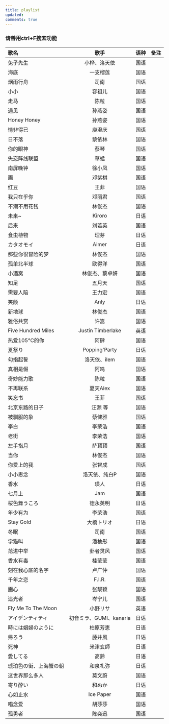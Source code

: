```yaml
---
title: playlist
updated:
comments: true
---
```


### 请善用ctrl+F搜索功能


| 歌名                   |          歌手           | 语种  | 备注 |
| :--------------------- | :---------------------: | :---: | :--- |
| 兔子先生               |      小桦、洛天依       | 国语  |      |
| 海底                   |        一支榴莲         | 国语  |      |
| 烟雨行舟               |          司南           | 国语  |      |
| 小小                   |         容祖儿          | 国语  |      |
| 走马                   |          陈粒           | 国语  |      |
| 遇见                   |         孙燕姿          | 国语  |      |
| Honey Honey            |         孙燕姿          | 国语  |      |
| 情非得已               |         庾澄庆          | 国语  |      |
| 日不落                 |         蔡依林          | 国语  |      |
| 你的眼神               |          蔡琴           | 国语  |      |
| 失恋阵线联盟           |          草蜢           | 国语  |      |
| 南屏晚钟               |         徐小凤          | 国语  |      |
| 画                     |         邓紫棋          | 国语  |      |
| 红豆                   |          王菲           | 国语  |      |
| 我只在乎你             |         邓丽君          | 国语  |      |
| 不潮不用花钱           |         林俊杰          | 国语  |      |
| 未来~                  |         Kiroro          | 日语  |      |
| 后来                   |         刘若英          | 国语  |      |
| 食虫植物               |          理芽           | 日语  |      |
| カタオモイ             |          Aimer          | 日语  |      |
| 那些你很冒险的梦       |         林俊杰          | 国语  |      |
| 孤单北半球             |         欧得洋          | 国语  |      |
| 小酒窝                 |     林俊杰、蔡卓妍      | 国语  |      |
| 知足                   |         五月天          | 国语  |      |
| 需要人陪               |         王力宏          | 国语  |      |
| 笑颜                   |          Anly           | 日语  |      |
| 新地球                 |         林俊杰          | 国语  |      |
| 雅俗共赏               |          许嵩           | 国语  |      |
| Five Hundred Miles     |    Justin Timberlake    | 英语  |      |
| 热爱105℃的你           |          阿肆           | 国语  |      |
| 夏祭り                 |      Popping'Party      | 日语  |      |
| 勾指起誓               |      洛天依、ilem       | 国语  |      |
| 真相是假               |          阿鸣           | 国语  |      |
| 奇妙能力歌             |          陈粒           | 国语  |      |
| 不再联系               |        夏天Alex         | 国语  |      |
| 笑忘书                 |          王菲           | 国语  |      |
| 北京东路的日子         |         汪源 等         | 国语  |      |
| 被驯服的象             |         蔡健雅          | 国语  |      |
| 李白                   |         李荣浩          | 国语  |      |
| 老街                   |         李荣浩          | 国语  |      |
| 左手指月               |         萨顶顶          | 国语  |      |
| 当你                   |         林俊杰          | 国语  |      |
| 你爱上的我             |         张智成          | 国语  |      |
| 小小思念               |      洛天依、纯白P      | 国语  |      |
| 香水                   |          瑛人           | 日语  |      |
| 七月上                 |           Jam           | 国语  |      |
| 桜色舞うころ           |        徳永英明         | 日语  |      |
| 年少有为               |         李荣浩          | 国语  |      |
| Stay Gold              |       大橋トリオ        | 日语  |      |
| 冬眠                   |          司南           | 国语  |      |
| 学猫叫                 |         潘柚彤          | 国语  |      |
| 范进中举               |        卦者灵风         | 国语  |      |
| 香水有毒               |         桂莹莹          | 国语  |      |
| 刻在我心底的名字       |         卢广仲          | 国语  |      |
| 千年之恋               |         F.I.R.          | 国语  |      |
| 画心                   |         张靓颖          | 国语  |      |
| 追光者                 |         岑宁儿          | 国语  |      |
| Fly Me To The Moon     |        小野リサ         | 英语  |      |
| アイデンティティ       | 初音ミラ、GUMI、kanaria | 日语  |      |
| 時には娼婦のように     |        柏原芳恵         | 日语  |      |
| 帰ろう                 |         藤井風          | 日语  |      |
| 死神                   |        米津玄師         | 日语  |      |
| 愛してる               |          高鈴           | 日语  |      |
| 琥珀色の街、上海蟹の朝 |        和泉礼弥         | 日语  |      |
| 这世界那么多人         |         莫文蔚          | 国语  |      |
| 寄り酔い               |         和ぬか          | 日语  |      |
| 心如止水               |        Ice Paper        | 国语  |      |
| 唱念爱                 |         胡莎莎          | 国语  |      |
| 孤勇者                 |         陈奕迅          | 国语  |      |
